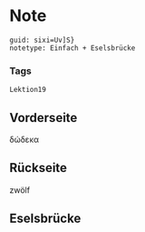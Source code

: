 # Note
```
guid: sixi=Uv]S}
notetype: Einfach + Eselsbrücke
```

### Tags
```
Lektion19
```

## Vorderseite
δώδεκα

## Rückseite
zwölf

## Eselsbrücke

